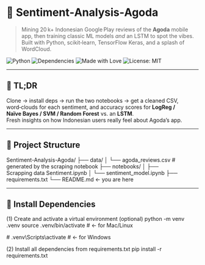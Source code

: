 # 🧳 Sentiment‑Analysis‑Agoda
> Mining 20 k+ Indonesian Google Play reviews of the **Agoda** mobile app, then training classic ML models *and* an LSTM to spot the vibes. Built with Python, scikit‑learn, TensorFlow Keras, and a splash of WordCloud.

![Python](https://img.shields.io/badge/python-3.10+-blue.svg)
![Dependencies](https://img.shields.io/badge/dependencies-pip--install--r--requirements.txt-yellow)
![Made with Love](https://img.shields.io/badge/made%20with-%F0%9F%92%96-red)
![License: MIT](https://img.shields.io/badge/License-MIT-yellow.svg)

---

## 🚀 TL;DR
Clone → install deps → run the two notebooks → get a cleaned CSV, word‑clouds for each sentiment, and accuracy scores for **LogReg / Naïve Bayes / SVM / Random Forest** vs. an **LSTM**.  
Fresh insights on how Indonesian users really feel about Agoda’s app.

---

## 📂 Project Structure
Sentiment-Analysis-Agoda/
├── data/
│ └── agoda_reviews.csv # generated by the scraping notebook
├── notebooks/
│ ├── Scrapping data Sentiment.ipynb
│ └── sentiment_model.ipynb
├── requirements.txt
└── README.md ← you are here

---

## 🔧 Install Dependencies
(1) Create and activate a virtual environment (optional)
python -m venv .venv
source .venv/bin/activate        # ← for Mac/Linux

\# .venv\Scripts\activate         # ← for Windows

(2) Install all dependencies from requirements.txt
pip install -r requirements.txt
